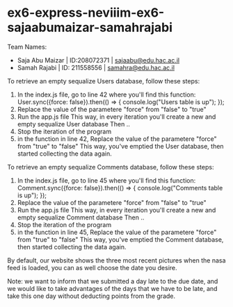 # ex6-express-neviiim-ex6-sajaabumaizar-samahrajabi

Team Names:
* Saja Abu Maizar | ID:208072371 | sajaabu@edu.hac.ac.il
* Samah Rajabi | ID: 211558556 | samahra@edu.hac.ac.il

To retrieve an empty sequalize Users database, follow these steps:
1. In the index.js file, go to line 42 where you'll find this function:
User.sync({force: false}).then(() => {
  console.log("Users table is up");
});
2. Replace the value of the parametere "force" from "false" to "true"
3. Run the app.js file
This way, in every iteration you'll create a new and empty sequalize User database
Then ..
4. Stop the iteration of the program
5. in the function in line 42, Replace the value of the parametere "force" from "true" to "false"
This way, you've emptied the User database, then started collecting the data again.


To retrieve an empty sequalize Comments database, follow these steps:
1. In the index.js file, go to line 45 where you'll find this function:
Comment.sync({force: false}).then(() => {
  console.log("Comments table is up");
});
2. Replace the value of the parametere "force" from "false" to "true"
3. Run the app.js file
This way, in every iteration you'll create a new and empty sequalize Comment database
Then ..
4. Stop the iteration of the program
5. in the function in line 45, Replace the value of the parametere "force" from "true" to "false"
This way, you've emptied the Comment database, then started collecting the data again.

By default, our website shows the three most recent pictures when the nasa feed is loaded, you can as well choose the date you desire.

Note: we want to inform that we submitted a day late to the due date, and we would like to take advantages of the days that we have to be late, and take this one day without deducting points from the grade.
